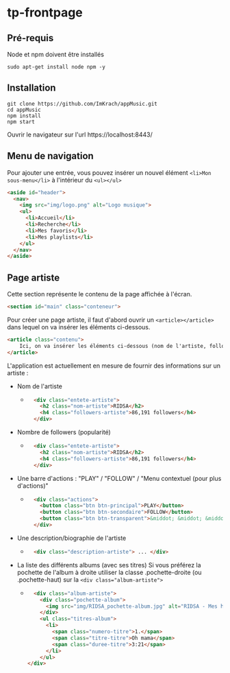 # tp-frontpage

## Pré-requis

Node et npm doivent être installés
```
sudo apt-get install node npm -y
```

## Installation

```
git clone https://github.com/ImKrach/appMusic.git
cd appMusic
npm install
npm start
```
Ouvrir le navigateur sur l'url https://localhost:8443/

## Menu de navigation

Pour ajouter une entrée, vous pouvez insérer un nouvel élément `<li>Mon sous-menu</li>` à l'intérieur du `<ul></ul>`
```html
<aside id="header">
  <nav>
    <img src="img/logo.png" alt="Logo musique">
    <ul>
      <li>Accueil</li>
      <li>Recherche</li>
      <li>Mes favoris</li>
      <li>Mes playlists</li>
    </ul>
  </nav>
</aside>
```


## Page artiste

Cette section représente le contenu de la page affichée à l'écran.
```html
<section id="main" class="conteneur">
```

Pour créer une page artiste, il faut d'abord ouvrir un `<article></article>` dans lequel on va insérer les éléments ci-dessous.
```html
<article class="contenu">
	Ici, on va insérer les éléments ci-dessous (nom de l'artiste, followers, barre d'actions, biographie, discographie) dans des <div> qui possède différentes classes.
</article>
```

L'application est actuellement en mesure de fournir des informations sur un artiste :

* Nom de l'artiste
	* ```html
		<div class="entete-artiste">
          <h2 class="nom-artiste">RIDSA</h2>
          <h4 class="followers-artiste">86,191 followers</h4>
        </div>
      ```
* Nombre de followers (popularité)
	* ```html
		<div class="entete-artiste">
          <h2 class="nom-artiste">RIDSA</h2>
          <h4 class="followers-artiste">86,191 followers</h4>
        </div>
      ```
* Une barre d'actions : "PLAY" / "FOLLOW" / "Menu contextuel (pour plus d'actions)"
	* ```html
		<div class="actions">
          <button class="btn btn-principal">PLAY</button>
          <button class="btn btn-secondaire">FOLLOW</button>
          <button class="btn btn-transparent">&middot; &middot; &middot;</button>
        </div>
      ```
* Une description/biographie de l'artiste
	* ```html
		<div class="description-artiste"> ... </div>
      ```
* La liste des différents albums (avec ses titres)
Si vous préférez la pochette de l'album à droite utiliser la classe .pochette-droite (ou .pochette-haut) sur la `<div class="album-artiste">`
	* ```html
		<div class="album-artiste">
          <div class="pochette-album">
            <img src="img/RIDSA_pochette-album.jpg" alt="RIDSA - Mes histoires">
          </div>
          <ul class="titres-album">
            <li>
              <span class="numero-titre">1.</span>
              <span class="titre-titre">Oh mama</span>
              <span class="duree-titre">3:21</span>
            </li>
          </ul>
      </div>
    ```
